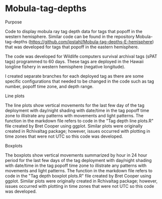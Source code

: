 # Mobula-tag-depths

Purpose

Code to display mobula ray tag depth data for tags that popoff in the western hemisphere. Similar code can be found in the repository Mobula-tag-depths (https://github.com/jpstahl/Mobula-tag-depths-E-hemisphere) that was developed for tags that popoff in the eastern hemisphere.

The code was developed for Wildlife computers survival archival tags (sPAT tags) programmed to 60 days. These tags are deployed in the Hawaii longline fishery in western hemisphere (negative longitude).

I created separate branches for each deployed tag as there are some specific configurations that needed to be changed in the code such as tag number, popoff time zone, and depth range. 

Line plots

The line plots show vertical movements for the last few day of the tag deployment with day/night shading with date/time in the tag popoff time zone to illistrate any patterns with movements and light patterns. The function in the markdown file refers to code in the "Tag depth line plots.R" file created by Bret Cooper using ggplot. Similar plots were originally created in Rchivaltag package; however, issues occurred with plotting in time zones that were not UTC so this code was developed.

Boxplots

The boxplots show vertical movements summarized by hour in 24 hour period for the last few days of the tag deployment with day/night shading with date/time in the tag popoff time zone to illistrate any patterns with movements and light patterns. The function in the markdown file refers to code in the "Tag depth boxplot plots.R" file created by Bret Cooper using ggplot. Similar plots were originally created in Rchivaltag package; however, issues occurred with plotting in time zones that were not UTC so this code was developed.
